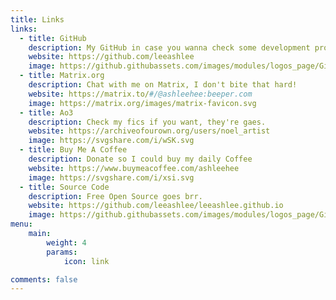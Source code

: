 ```yaml
---
title: Links
links:
  - title: GitHub
    description: My GitHub in case you wanna check some development projects.
    website: https://github.com/leeashlee
    image: https://github.githubassets.com/images/modules/logos_page/GitHub-Mark.png
  - title: Matrix.org
    description: Chat with me on Matrix, I don't bite that hard!
    website: https://matrix.to/#/@ashleehee:beeper.com
    image: https://matrix.org/images/matrix-favicon.svg
  - title: Ao3
    description: Check my fics if you want, they're gaes.
    website: https://archiveofourown.org/users/noel_artist
    image: https://svgshare.com/i/wSK.svg
  - title: Buy Me A Coffee
    description: Donate so I could buy my daily Coffee
    website: https://www.buymeacoffee.com/ashleehee
    image: https://svgshare.com/i/xsi.svg
  - title: Source Code
    description: Free Open Source goes brr.
    website: https://github.com/leeashlee/leeashlee.github.io
    image: https://github.githubassets.com/images/modules/logos_page/GitHub-Mark.png
menu:
    main: 
        weight: 4
        params:
            icon: link

comments: false
---
```

